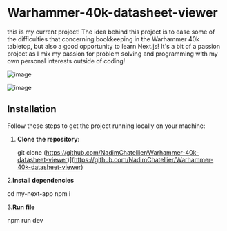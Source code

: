 # Warhammer-40k-datasheet-viewer

this is my current project! The idea behind this project is to ease some of the difficulties that concerning bookkeeping in the Warhammer 40k tabletop, but also a good opportunity to learn Next.js!
It's a bit of a passion project as I mix my passion for problem solving and programming with my own personal interests outside of coding!

![image](https://github.com/user-attachments/assets/c00d4537-9251-458b-9078-65cd22663fd3)

![image](https://github.com/user-attachments/assets/d1d7eebb-8c0a-4528-bc89-0cc50f7f67d7)

## Installation

Follow these steps to get the project running locally on your machine:

1. **Clone the repository**:

   git clone (https://github.com/NadimChatellier/Warhammer-40k-datasheet-viewer)](https://github.com/NadimChatellier/Warhammer-40k-datasheet-viewer)
   
2.**Install dependencies**

   cd my-next-app
   npm i
   
3.**Run file**

   npm run dev
